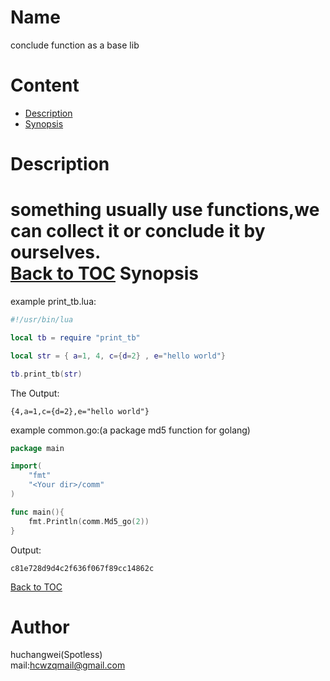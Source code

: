 Name
=======
conclude function as a base lib

Content
=======
* [Description](#description)
* [Synopsis](#synopsis)


Description
===========
something usually use functions,we can collect it or conclude it by ourselves.<br>
[Back to TOC](#content)
Synopsis
==========
example print_tb.lua:
```lua
#!/usr/bin/lua 

local tb = require "print_tb"

local str = { a=1, 4, c={d=2} , e="hello world"}

tb.print_tb(str)

```

The Output:
```shell
{4,a=1,c={d=2},e="hello world"} 

``` 
example common.go:(a package md5 function for golang)
```go
package main

import(
    "fmt"
    "<Your dir>/comm"
)

func main(){
    fmt.Println(comm.Md5_go(2))
}
```
Output:
```
c81e728d9d4c2f636f067f89cc14862c
```
[Back to TOC](#content)<br>

Author
=======
huchangwei(Spotless)<br>
mail:hcwzqmail@gmail.com<br>
